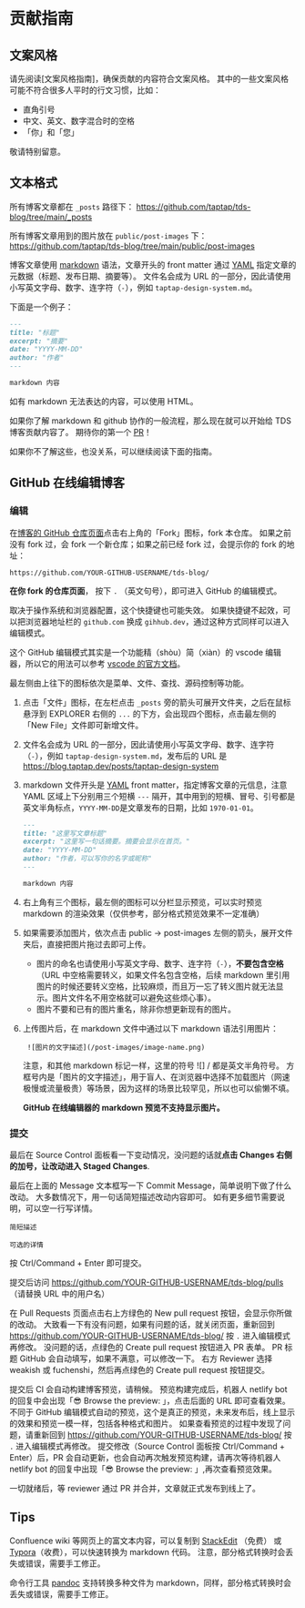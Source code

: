 # 贡献指南

## 文案风格

请先阅读[文案风格指南]，确保贡献的内容符合文案风格。
其中的一些文案风格可能不符合很多人平时的行文习惯，比如：

- 直角引号
- 中文、英文、数字混合时的空格
- 「你」和「您」

敬请特别留意。

## 文本格式

所有博客文章都在 `_posts` 路径下： https://github.com/taptap/tds-blog/tree/main/_posts

所有博客文章用到的图片放在 `public/post-images` 下： https://github.com/taptap/tds-blog/tree/main/public/post-images

博客文章使用 [markdown] 语法，文章开头的 front matter 通过 [YAML] 指定文章的元数据（标题、发布日期、摘要等）。
文件名会成为 URL 的一部分，因此请使用小写英文字母、数字、连字符（`-`），例如 `taptap-design-system.md`。

[markdown]: https://www.markdown-cheatsheet.com
[YAML]: https://quickref.me/yaml

下面是一个例子：

```markdown
---
title: "标题"
excerpt: "摘要"
date: "YYYY-MM-DD"
author: "作者"
---

markdown 内容
```

如有 markdown 无法表达的内容，可以使用 HTML。

如果你了解 markdown 和 github 协作的一般流程，那么现在就可以开始给 TDS 博客贡献内容了。
期待你的第一个 [PR]！

[PR]: https://docs.github.com/en/get-started/quickstart/github-flow

如果你不了解这些，也没关系，可以继续阅读下面的指南。

## GitHub 在线编辑博客

### 编辑

在[博客的 GitHub 仓库页面][repo]点击右上角的「Fork」图标，fork 本仓库。
如果之前没有 fork 过，会 fork 一个新仓库；如果之前已经 fork 过，会提示你的 fork 的地址：

```
https://github.com/YOUR-GITHUB-USERNAME/tds-blog/
```

**在你 fork 的仓库页面**， 按下 `.` （英文句号），即可进入 GitHub 的编辑模式。

[repo]: https://github.com/taptap/tds-blog/

取决于操作系统和浏览器配置，这个快捷键也可能失效。
如果快捷键不起效，可以把浏览器地址栏的 `github.com` 换成 `gihhub.dev`，通过这种方式同样可以进入编辑模式。

这个 GitHub 编辑模式其实是一个功能精（shòu）简（xiàn）的 vscode 编辑器，所以它的用法可以参考 [vscode 的官方文档](https://code.visualstudio.com/docs)。

最左侧由上往下的图标依次是菜单、文件、查找、源码控制等功能。

1. 点击「文件」图标，在左栏点击 `_posts` 旁的箭头可展开文件夹，之后在鼠标悬浮到 EXPLORER 右侧的 `...` 的下方，会出现四个图标，点击最左侧的「New File」文件即可新增文件。

2. 文件名会成为 URL 的一部分，因此请使用小写英文字母、数字、连字符（`-`），例如 `taptap-design-system.md`，发布后的 URL 是 https://blog.taptap.dev/posts/taptap-design-system

3. markdown 文件开头是 [YAML] front matter，指定博客文章的元信息，注意 YAML 区域上下分别用三个短横 `---` 隔开，其中用到的短横、冒号、引号都是英文半角标点，`YYYY-MM-DD`是文章发布的日期，比如 `1970-01-01`。

    ```markdown
    ---
    title: "这里写文章标题"
    excerpt: "这里写一句话摘要。摘要会显示在首页。"
    date: "YYYY-MM-DD"
    author: "作者，可以写你的名字或昵称"
    ---

    markdown 内容
    ```

4. 右上角有三个图标，最左侧的图标可以分栏显示预览，可以实时预览 markdown 的渲染效果（仅供参考，部分格式预览效果不一定准确）

5. 如果需要添加图片，依次点击 public -> post-images 左侧的箭头，展开文件夹后，直接把图片拖过去即可上传。

    - 图片的命名也请使用小写英文字母、数字、连字符（`-`），**不要包含空格**（URL 中空格需要转义，如果文件名包含空格，后续 markdown 里引用图片的时候还要转义空格，比较麻烦，而且万一忘了转义图片就无法显示。图片文件名不用空格就可以避免这些烦心事）。
    - 图片不要和已有的图片重名，除非你想更新现有的图片。

6. 上传图片后，在 markdown 文件中通过以下 markdown 语法引用图片：

        ![图片的文字描述](/post-images/image-name.png)

    注意，和其他 markdown 标记一样，这里的符号 ![] /  都是英文半角符号。
    方框号内是「图片的文字描述」，用于盲人、在浏览器中选择不加载图片（网速极慢或流量极贵）等场景，因为这样的场景比较罕见，所以也可以偷懒不填。

    **GitHub 在线编辑器的 markdown 预览不支持显示图片。**

### 提交

最后在 Source Control 面板看一下变动情况，没问题的话就**点击 Changes 右侧的加号，让改动进入 Staged Changes**.

最后在上面的 Message 文本框写一下 Commit Message，简单说明下做了什么改动。
大多数情况下，用一句话简短描述改动内容即可。
如有更多细节需要说明，可以空一行写详情。

```
简短描述

可选的详情
```

按 Ctrl/Command + Enter 即可提交。

提交后访问 https://github.com/YOUR-GITHUB-USERNAME/tds-blog/pulls （请替换 URL 中的用户名）

在 Pull Requests 页面点击右上方绿色的 New pull request 按钮，会显示你所做的改动。
大致看一下有没有问题，如果有问题的话，就关闭页面，重新回到 https://github.com/YOUR-GITHUB-USERNAME/tds-blog/ 按 `.` 进入编辑模式再修改。
没问题的话，点绿色的 Create pull request 按钮进入 PR 表单。
PR 标题 GitHub 会自动填写，如果不满意，可以修改一下。
右方 Reviewer 选择 weakish 或 fuchenshi，然后再点绿色的 Create pull request 按钮提交。

提交后 CI 会自动构建博客预览，请稍候。
预览构建完成后，机器人 netlify bot 的回复中会出现「😎 Browse the preview: 」，点击后面的 URL 即可查看效果。
不同于 GitHub 编辑模式自动的预览，这个是真正的预览，未来发布后，线上显示的效果和预览一模一样，包括各种格式和图片。
如果查看预览的过程中发现了问题，请重新回到 https://github.com/YOUR-GITHUB-USERNAME/tds-blog/ 按 `.` 进入编辑模式再修改。
提交修改（Source Control 面板按 Ctrl/Command + Enter）后，PR 会自动更新，也会自动再次触发预览构建，请再次等待机器人 netlify bot 的回复中出现「😎 Browse the preview: 」,再次查看预览效果。

一切就绪后，等 reviewer 通过 PR 并合并，文章就正式发布到线上了。

## Tips

Confluence wiki 等网页上的富文本内容，可以复制到 [StackEdit] （免费） 或 [Typora]（收费），可以快速转换为 markdown 代码。
注意，部分格式转换时会丢失或错误，需要手工修正。

[StackEdit]: https://stackedit.io/app
[Typora]: https://typora.io

命令行工具 [pandoc] 支持转换多种文件为 markdown，同样，部分格式转换时会丢失或错误，需要手工修正。

[pandoc]: https://pandoc.org/index.html

